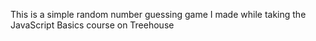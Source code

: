 This is a simple random number guessing game I made while taking the JavaScript Basics course on Treehouse